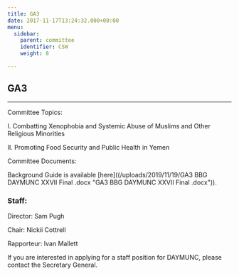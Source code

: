 ```yaml
---
title: GA3
date: 2017-11-17T13:24:32.000+00:00
menu:
  sidebar:
    parent: committee
    identifier: CSW
    weight: 8

---
```

## GA3

***

Committee Topics:

I. Combatting Xenophobia and Systemic Abuse of Muslims and Other Religious Minorities

II. Promoting Food Security and Public Health in Yemen

Committee Documents:

Background Guide is available [here]((/uploads/2019/11/19/GA3 BBG DAYMUNC XXVII Final .docx "GA3 BBG DAYMUNC XXVII Final .docx")).

### Staff:

Director: Sam Pugh

Chair: Nickii Cottrell

Rapporteur: Ivan Mallett

If you are interested in applying for a staff position for DAYMUNC, please contact the Secretary General.